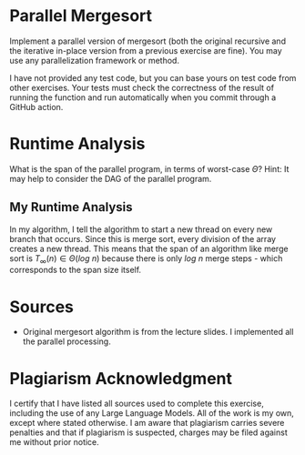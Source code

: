 # Parallel Mergesort

Implement a parallel version of mergesort (both the original recursive and the
iterative in-place version from a previous exercise are fine). You may use any
parallelization framework or method.

I have not provided any test code, but you can base yours on test code from
other exercises. Your tests must check the correctness of the result of running
the function and run automatically when you commit through a GitHub action.

# Runtime Analysis

What is the span of the parallel program, in terms of worst-case $\Theta$? Hint:
It may help to consider the DAG of the parallel program.

## My Runtime Analysis

In my algorithm, I tell the algorithm to start a new thread on every new branch that occurs. Since this is merge sort, every division of the array creates a new thread. This means that the span of an algorithm like merge sort is $T_{\infty}(n) \in \Theta(log\ n)$ because there is only $log\ n$ merge steps - which corresponds to the span size itself.

# Sources

- Original mergesort algorithm is from the lecture slides. I implemented all the parallel processing. 

# Plagiarism Acknowledgment

I certify that I have listed all sources used to complete this exercise, including the use of any Large Language Models. All of the work is my own, except where stated otherwise. I am aware that plagiarism carries severe penalties and that if plagiarism is suspected, charges may be filed against me without prior notice.